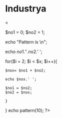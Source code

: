 # Industrya
<<!DOCTYPE html>
<html lang="en">
<head>
    <meta charset="UTF-8">
    <title>Document</title>
</head>
<body>
    <?php
function pattern($x)
 {
 
  $no1 = 0;
  $no2 = 1;
 
  echo "Pattern is \n";
 
  echo $no1.' '.$no2.' ';
 
  for($i = 2; $i < $x; $i++){
 
    $nox= $no1 + $no2;
 
    echo $nox.' ';
 
    $no1 = $no2;
    $no2 = $nox;
 
    }
}
    echo pattern(10);
    ?>
</body>
</html>
